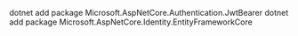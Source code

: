 dotnet add package Microsoft.AspNetCore.Authentication.JwtBearer
dotnet add package Microsoft.AspNetCore.Identity.EntityFrameworkCore
